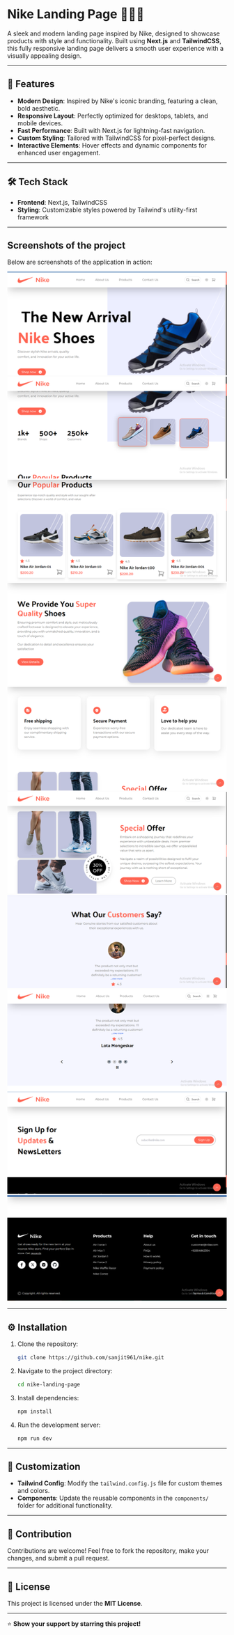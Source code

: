 
# Nike Landing Page 🏃‍♂️👟

A sleek and modern landing page inspired by Nike, designed to showcase products with style and functionality. Built using **Next.js** and **TailwindCSS**, this fully responsive landing page delivers a smooth user experience with a visually appealing design.

---

## 🚀 Features

- **Modern Design**: Inspired by Nike's iconic branding, featuring a clean, bold aesthetic.
- **Responsive Layout**: Perfectly optimized for desktops, tablets, and mobile devices.
- **Fast Performance**: Built with Next.js for lightning-fast navigation.
- **Custom Styling**: Tailored with TailwindCSS for pixel-perfect designs.
- **Interactive Elements**: Hover effects and dynamic components for enhanced user engagement.

---

## 🛠️ Tech Stack

- **Frontend**: Next.js, TailwindCSS  
- **Styling**: Customizable styles powered by Tailwind's utility-first framework  

---

## Screenshots of the project

Below are screenshots of the application in action:

![Login Screen](./project-screenshot/01.png)
![Registration Screen](./project-screenshot/02.png)
![Chat Interface](./project-screenshot/03.png)
![Chat Room Selection](./project-screenshot/04.png)
![Chat Room Selection](./project-screenshot/05.png)
![Chat Room Selection](./project-screenshot/06.png)
![Chat Room Selection](./project-screenshot/07.png)
![Chat Room Selection](./project-screenshot/08.png)
![Chat Room Selection](./project-screenshot/09.png)
![Chat Room Selection](./project-screenshot/10.png)

---

## ⚙️ Installation

1. Clone the repository:

   ```bash
   git clone https://github.com/sanjit961/nike.git
   ```

2. Navigate to the project directory:

   ```bash
   cd nike-landing-page
   ```

3. Install dependencies:

   ```bash
   npm install
   ```

4. Run the development server:

   ```bash
   npm run dev
   ```
---

## 🎨 Customization

- **Tailwind Config**: Modify the `tailwind.config.js` file for custom themes and colors.
- **Components**: Update the reusable components in the `components/` folder for additional functionality.

---

## 🤝 Contribution

Contributions are welcome! Feel free to fork the repository, make your changes, and submit a pull request.

---

## 📄 License

This project is licensed under the **MIT License**.

---

⭐ **Show your support by starring this project!**
